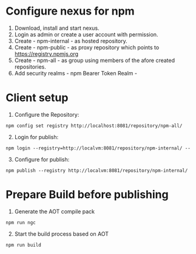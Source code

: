 # Configure nexus for npm

1. Download, install and start nexus.
2. Login as admin or create a user account with permission.
3. Create - npm-internal - as hosted repository.
4. Create - npm-public - as proxy repository which points to https://registry.npmjs.org
5. Create - npm-all - as group using members of the afore created repositories. 
6. Add security realms - npm Bearer Token Realm - 

# Client setup 

1. Configure the Repository:

```
npm config set registry http://localhost:8081/repository/npm-all/
```

2. Login for publish:

```
npm login --registry=http://localvm:8081/repository/npm-internal/ --
```

3. Configure for publish:

```
npm publish --registry http://localvm:8081/repository/npm-internal/ 
```

# Prepare Build before publishing

1. Generate the AOT compile pack
```
npm run ngc 
```
2. Start the build process based on AOT
```
npm run build
```







